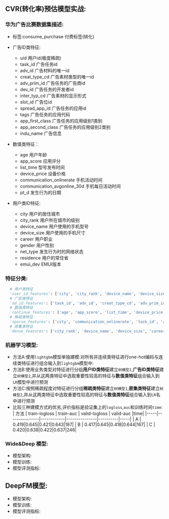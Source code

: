 ## CVR(转化率)预估模型实战:
### 华为广告比赛数据集描述:
- 标签:consume_purchase 付费标签(转化) 
- 广告ID类特征:
  * uid 用户id(极度稀疏)
  * task_id 广告任务id
  * adv_id 广告材料的唯一id
  * creat_type_cd 广告素材类型的唯一id
  * adv_prim_id 广告任务的广告商id
  * dev_id 广告任务的开发者id
  * inter_typ_cd 广告素材的显示形式
  * slot_id 广告位id
  * spread_app_id 广告任务的应用id
  * tags 广告任务的应用代码
  * app_first_class 广告任务的应用级别1类别
  * app_second_class 广告任务的应用级别2类别
  * indu_name 广告信息
  
- 数值类特征：
  * age 用户年龄
  * app_score 应用评分
  * list_time 型号发布时间
  * device_price 设备价格
  * communication_onlinerate 手机活动时间
  * communication_avgonline_30d 手机每日活动时间
  * pt_d 发生行为的日期

- 用户类ID特征:
  * city 用户的居住城市
  * city_rank 用户所在城市的级别
  * device_name 用户使用的手机型号
  * device_size 用户使用的手机尺寸
  * career 用户职业
  * gender 用户性别
  * net_type 发生行为时的网络状态
  * residence 用户的常住省
  * emui_dev EMUI版本

### 特征分类:
  ```Python
    # 用户类特征
    'user_id_features': ['city', 'city_rank', 'device_name', 'device_size', 'career', 'gender', 'net_type', 'residence', 'emui_dev'],
    # 广告类特征
    'ad_id_features': ['task_id', 'adv_id', 'creat_type_cd', 'adv_prim_id', 'dev_id', 'inter_type_cd', 'spread_app_id', 'tags', 'app_first_class', 'app_second_class', 'indu_name'],  # 广告类特征
    # 数值类特征
    'continue_features': ['age', 'app_score', 'list_time', 'device_price', 'communication_onlinerate', 'communication_avgonline_30d'],
    # 稀疏类特征
    'sparse_features': ['city', 'communication_onlinerate', 'task_id', 'adv_id'],
    # 密集类特征
    'dense_features': ['city_rank', 'device_name', 'device_size', 'career', 'gender', 'net_type', 'residence', 'emui_dev', 'creat_type_cd', 'adv_prim_id', 'dev_id', 'inter_type_cd', 'spread_app_id', 'tags', 'app_first_class', 'app_second_class', 'indu_name']
  ```

### 机器学习模型:
- 方法A:使用`lightgbm`模型单独建模:对所有非连续类特征进行one-hot编码与连续类特征进行组合输入到`lightgbm`模型中:
- 方法B:使用业务类型对特征进行分组**用户ID类特征**建立`树模型1`,**广告ID类特征**建立`树模型2`,并从这两类特征中选取重要性较高的特征与**数值类特征**组合输入到`LR`模型中进行预测
- 方法C:按照稀疏程度对特征进行分组**稀疏类特征**建立`树模型1`,**密集类特征**建立`树模型2`,并从这两类特征中选取重要性较高的特征与**数值类特征**组合输入到`LR`名中进行预测
- 比较三种建模方式的优劣,评价指标是验证集上的`logloss`,`auc`和训练时间`time`:
  | 方法 | train-logloss | train-auc | valid-logloss | valid-auc |time|
  |-----|---------------|------------|---------------|----------|-----|
  | A | 0.419|0.645|0.421|0.643|187|
  | B | 0.417|0.645|0.418|0.644|167|
  | C | 0.420|0.638|0.422|0.637|246|
### Wide&Deep 模型:
- 模型架构:
- 模型训练:
- 模型评测指标:
## DeepFM模型:
- 模型架构:
- 模型训练:
- 模型评测指标:
